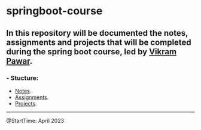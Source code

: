# springboot-course

In this repository will be documented the notes, assignments and projects that will be completed during the spring boot course, led by [Vikram Pawar](https://www.linkedin.com/in/vikrammpawar/).
---
### - Stucture:
- [Notes](C:\Java_Training\git\springboot-course\Notes).
- [Assignments](C:\Java_Training\git\springboot-course\Assignments).
- [Projects](C:\Java_Training\git\springboot-course\Projects).

---
@StartTime: April 2023